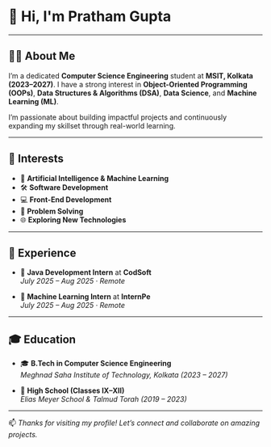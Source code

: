 # 👋 Hi, I'm **Pratham Gupta**

---

## 🧑‍💻 About Me

I’m a dedicated **Computer Science Engineering** student at **MSIT, Kolkata (2023–2027)**. I have a strong interest in **Object-Oriented Programming (OOPs)**, **Data Structures & Algorithms (DSA)**, **Data Science**, and **Machine Learning (ML)**.  

I’m passionate about building impactful projects and continuously expanding my skillset through real-world learning.

---

## 🎯 Interests

- 🤖 **Artificial Intelligence & Machine Learning**
- 🛠️ **Software Development**
- 💻 **Front-End Development**
- 🧠 **Problem Solving**
- 🌐 **Exploring New Technologies**

---

## 💼 Experience

- 📌 **Java Development Intern** at **CodSoft**  
  _July 2025 – Aug 2025 · Remote_

- 📌 **Machine Learning Intern** at **InternPe**  
  _July 2025 – Aug 2025 · Remote_

---

## 🎓 Education

- 🎓 **B.Tech in Computer Science Engineering**  
  _Meghnad Saha Institute of Technology, Kolkata (2023 – 2027)_

- 🏫 **High School (Classes IX–XII)**  
  _Elias Meyer School & Talmud Torah (2019 – 2023)_

---

📫 _Thanks for visiting my profile! Let’s connect and collaborate on amazing projects._

